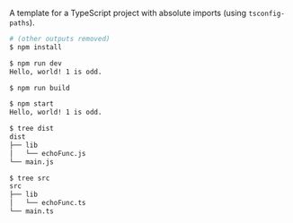 A template for a TypeScript project with absolute imports (using `tsconfig-paths`).

```bash
# (other outputs removed)
$ npm install

$ npm run dev
Hello, world! 1 is odd.

$ npm run build

$ npm start
Hello, world! 1 is odd.

$ tree dist
dist
├── lib
│   └── echoFunc.js
└── main.js

$ tree src
src
├── lib
│   └── echoFunc.ts
└── main.ts
```

